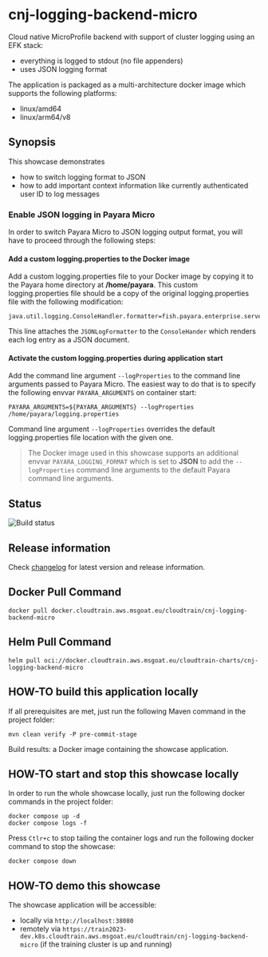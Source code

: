 # cnj-logging-backend-micro

Cloud native MicroProfile backend with support of cluster logging using an EFK stack:

* everything is logged to stdout (no file appenders)
* uses JSON logging format

The application is packaged as a multi-architecture docker image which supports the following platforms:
* linux/amd64
* linux/arm64/v8

## Synopsis

This showcase demonstrates
* how to switch logging format to JSON
* how to add important context information like currently authenticated user ID to log messages

### Enable JSON logging in Payara Micro

In order to switch Payara Micro to JSON logging output format, you will have to proceed through the following steps:

#### Add a custom logging.properties to the Docker image

Add a custom logging.properties file to your Docker image by copying it to the Payara home directory at __/home/payara__.
This custom logging.properties file should be a copy
of the original logging.properties file with the following modification:

```
java.util.logging.ConsoleHandler.formatter=fish.payara.enterprise.server.logging.JSONLogFormatter
```

This line attaches the `JSONLogFormatter`  to the `ConsoleHander` which renders each log entry as a JSON document.


#### Activate the custom logging.properties during application start

Add the command line argument `--logProperties` to the command line arguments passed to Payara Micro.
The easiest way to do that is to specify the following envvar `PAYARA_ARGUMENTS` on container start:

```
PAYARA_ARGUMENTS=${PAYARA_ARGUMENTS} --logProperties /home/payara/logging.properties
```

Command line argument `--logProperties` overrides the default logging.properties file location with the given one.

> The Docker image used in this showcase supports an additional envvar `PAYARA_LOGGING_FORMAT` which is set to __JSON__
> to add the `--logProperties` command line arguments to the default Payara command line arguments.

## Status

![Build status](https://codebuild.eu-west-1.amazonaws.com/badges?uuid=eyJlbmNyeXB0ZWREYXRhIjoiSEJsMW1ZSTN1WXFPMGJhdllvN3pEWnJuK3dmQkdiWXFJM1FjUDlablNnRnRxQWwzdDFnUHUxQitsWDdSQ1oxeDQ3a0FIM1JlZzlmdlFTdHhlUy9mZEQ4PSIsIml2UGFyYW1ldGVyU3BlYyI6ImNMWnNEeS9GWFZYTHllWVMiLCJtYXRlcmlhbFNldFNlcmlhbCI6MX0%3D&branch=main)

## Release information

Check [changelog](changelog.md) for latest version and release information.

## Docker Pull Command

`docker pull docker.cloudtrain.aws.msgoat.eu/cloudtrain/cnj-logging-backend-micro`

## Helm Pull Command

`helm pull oci://docker.cloudtrain.aws.msgoat.eu/cloudtrain-charts/cnj-logging-backend-micro`

## HOW-TO build this application locally

If all prerequisites are met, just run the following Maven command in the project folder:

```shell 
mvn clean verify -P pre-commit-stage
```

Build results: a Docker image containing the showcase application.


## HOW-TO start and stop this showcase locally

In order to run the whole showcase locally, just run the following docker commands in the project folder:

```shell 
docker compose up -d
docker compose logs -f 
```

Press `Ctlr+c` to stop tailing the container logs and run the following docker command to stop the showcase:

```shell 
docker compose down
```

## HOW-TO demo this showcase

The showcase application will be accessible:
* locally via `http://localhost:38080`
* remotely via `https://train2023-dev.k8s.cloudtrain.aws.msgoat.eu/cloudtrain/cnj-logging-backend-micro` (if the training cluster is up and running)
